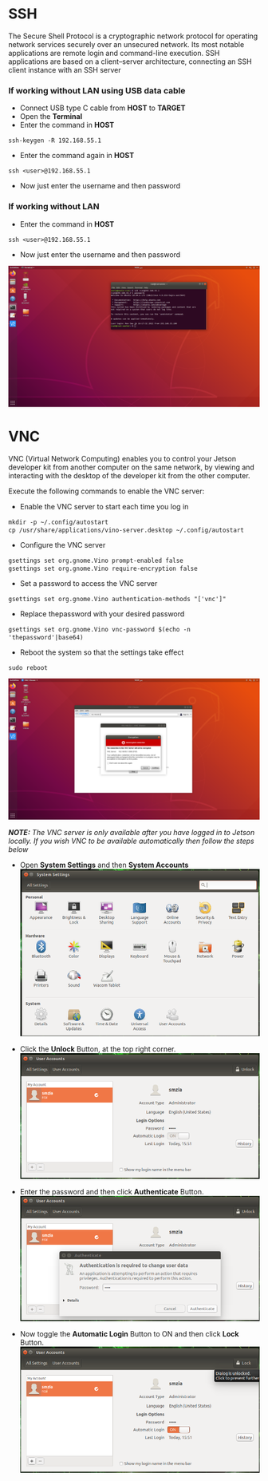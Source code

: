 
# SSH

The Secure Shell Protocol is a cryptographic network protocol for operating network services securely over an unsecured network. Its most notable applications are remote login and command-line execution. SSH applications are based on a client–server architecture, connecting an SSH client instance with an SSH server

### If working without LAN using USB data cable

+ Connect USB type C cable from __HOST__ to __TARGET__
+ Open the __Terminal__
+ Enter the command in __HOST__
```
ssh-keygen -R 192.168.55.1
```
+ Enter the command again in __HOST__
```
ssh <user>@192.168.55.1
```
+ Now just enter the username and then password

### If working without LAN 

+ Enter the command in __HOST__
```
ssh <user>@192.168.55.1
```
+ Now just enter the username and then password

![01](https://github.com/syedmohiuddinzia/JetsonXavierAGX-H01Kit/blob/main/7-SSH-VNC/01.png)

# VNC

VNC (Virtual Network Computing) enables you to control your Jetson developer kit from another computer on the same network, by viewing and interacting with the desktop of the developer kit from the other computer. </br>

Execute the following commands to enable the VNC server:

+ Enable the VNC server to start each time you log in
```
mkdir -p ~/.config/autostart
cp /usr/share/applications/vino-server.desktop ~/.config/autostart
```
+ Configure the VNC server
```
gsettings set org.gnome.Vino prompt-enabled false
gsettings set org.gnome.Vino require-encryption false
```

+ Set a password to access the VNC server
```
gsettings set org.gnome.Vino authentication-methods "['vnc']"
```

+ Replace thepassword with your desired password
```
gsettings set org.gnome.Vino vnc-password $(echo -n 'thepassword'|base64)
```
+ Reboot the system so that the settings take effect
```
sudo reboot
```


![02](https://github.com/syedmohiuddinzia/JetsonXavierAGX-H01Kit/blob/main/7-SSH-VNC/02.png)

___NOTE:___ _The VNC server is only available after you have logged in to Jetson locally. If you wish VNC to be available automatically then follow the steps below_

+ Open __System Settings__ and then __System Accounts__
![1](https://github.com/syedmohiuddinzia/JetsonXavierAGX-H01Kit/blob/main/7-SSH-VNC/1.png)

+ Click the __Unlock__ Button, at the top right corner.
![2](https://github.com/syedmohiuddinzia/JetsonXavierAGX-H01Kit/blob/main/7-SSH-VNC/2.png)

+ Enter the password and then click __Authenticate__ Button.
![3](https://github.com/syedmohiuddinzia/JetsonXavierAGX-H01Kit/blob/main/7-SSH-VNC/3.png)

+ Now toggle the __Automatic Login__ Button to ON and then click __Lock__ Button.
![4](https://github.com/syedmohiuddinzia/JetsonXavierAGX-H01Kit/blob/main/7-SSH-VNC/4.png)



